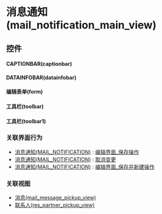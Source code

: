 # 消息通知(mail_notification_main_view)  <!-- {docsify-ignore-all} -->



## 控件
#### CAPTIONBAR(captionbar)
#### DATAINFOBAR(datainfobar)
#### 编辑表单(form)
#### 工具栏(toolbar)
#### 工具栏(toolbar1)


### 关联界面行为
  * [消息通知(MAIL_NOTIFICATION)](module/mail/mail_notification) : [编辑界面_保存操作](module/mail/mail_notification#界面行为)
  * [消息通知(MAIL_NOTIFICATION)](module/mail/mail_notification) : [取消变更](module/mail/mail_notification#界面行为)
  * [消息通知(MAIL_NOTIFICATION)](module/mail/mail_notification) : [编辑界面_保存并新建操作](module/mail/mail_notification#界面行为)

### 关联视图
  * [消息(mail_message_pickup_view)](app/view/mail_message_pickup_view)
  * [联系人(res_partner_pickup_view)](app/view/res_partner_pickup_view)

<script>
 const { createApp } = Vue
  createApp({
    data() {
      return {

      }
    }
  }).use(ElementPlus).mount('#app')
</script>